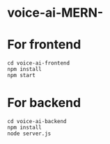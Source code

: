 # voice-ai-MERN-




 # For frontend
    cd voice-ai-frontend
    npm install
    npm start

  # For backend
    cd voice-ai-backend
    npm install
    node server.js 
